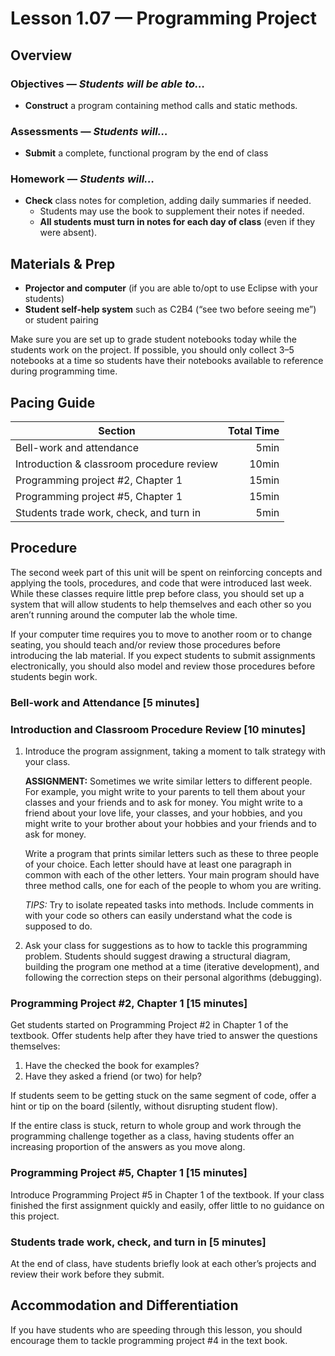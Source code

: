 Lesson 1.07 — Programming Project
====================================================================================================

Overview
--------
### Objectives — _Students will be able to…_
- **Construct** a program containing method calls and static methods.

### Assessments — _Students will…_
- **Submit** a complete, functional program by the end of class

### Homework — _Students will…_
- **Check** class notes for completion, adding daily summaries if needed.
  - Students may use the book to supplement their notes if needed.
  - **All students must turn in notes for each day of class** (even if they were absent).


Materials & Prep
----------------
- **Projector and computer** (if you are able to/opt to use Eclipse with your students)
- **Student self-help system** such as C2B4 (“see two before seeing me”) or student pairing

Make sure you are set up to grade student notebooks today while the students work on the project. If
possible, you should only collect 3–5 notebooks at a time so students have their notebooks available
to reference during programming time.


Pacing Guide
------------
| Section                                   | Total Time |
|-------------------------------------------|-----------:|
| Bell-work and attendance                  |       5min |
| Introduction & classroom procedure review |      10min |
| Programming project \#2, Chapter 1        |      15min |
| Programming project \#5, Chapter 1        |      15min |
| Students trade work, check, and turn in   |       5min |


Procedure
---------
The second week part of this unit will be spent on reinforcing concepts and applying the tools,
procedures, and code that were introduced last week. While these classes require little prep before
class, you should set up a system that will allow students to help themselves and each other so you
aren’t running around the computer lab the whole time.

If your computer time requires you to move to another room or to change seating, you should teach
and/or review those procedures before introducing the lab material. If you expect students to submit
assignments electronically, you should also model and review those procedures before students begin
work.

### Bell-work and Attendance \[5 minutes\]

### Introduction and Classroom Procedure Review \[10 minutes\]

1. Introduce the program assignment, taking a moment to talk strategy with your class.

   **ASSIGNMENT:** Sometimes we write similar letters to different people. For example, you might
   write to your parents to tell them about your classes and your friends and to ask for money. You
   might write to a friend about your love life, your classes, and your hobbies, and you might write
   to your brother about your hobbies and your friends and to ask for money.

   Write a program that prints similar letters such as these to three people of your choice. Each
  letter should have at least one paragraph in common with each of the other letters. Your main
   program should have three method calls, one for each of the people to whom you are writing.

   *TIPS:* Try to isolate repeated tasks into methods. Include comments in with your code so others
   can easily understand what the code is supposed to do.

2. Ask your class for suggestions as to how to tackle this programming problem. Students should
   suggest drawing a structural diagram, building the program one method at a time (iterative
   development), and following the correction steps on their personal algorithms (debugging).

### Programming Project \#2, Chapter 1 \[15 minutes\]

Get students started on Programming Project \#2 in Chapter 1 of the textbook. Offer students help
after they have tried to answer the questions themselves:

1. Have the checked the book for examples?
2. Have they asked a friend (or two) for help?

If students seem to be getting stuck on the same segment of code, offer a hint or tip on the board
(silently, without disrupting student flow).

If the entire class is stuck, return to whole group and work through the programming challenge
together as a class, having students offer an increasing proportion of the answers as you move
along.

### Programming Project \#5, Chapter 1 \[15 minutes\]
Introduce Programming Project \#5 in Chapter 1 of the textbook. If your class finished the first
assignment quickly and easily, offer little to no guidance on this project.

### Students trade work, check, and turn in \[5 minutes\]
At the end of class, have students briefly look at each other’s projects and review their work
before they submit.


Accommodation and Differentiation
---------------------------------
If you have students who are speeding through this lesson, you should encourage them to tackle
programming project \#4 in the text book.
